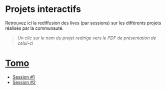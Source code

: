 # Projets interactifs

Retrouvez ici la rediffusion des lives (par sessions) sur les différents projets réalisés par la communauté.

> _Un clic sur le nom du projet redirige vers le PDF de présentation de celui-ci_

# [Tomo](https://github.com/jasonchampagne/FormationVideo/blob/master/Projets/Interactifs/01-tomo.pdf)

+ [Session \#1](https://www.twitch.tv/videos/600654452)
+ [Session \#2](https://www.twitch.tv/videos/601654372)
